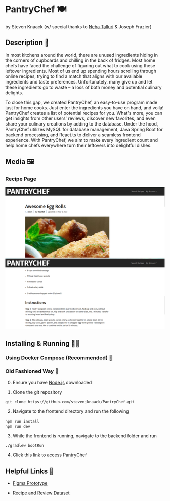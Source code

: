 # PantryChef 🍽️

by Steven Knaack
(w/ special thanks to [Neha Talluri](https://github.com/ntalluri) & Joseph Frazier)

## Description 📖

In most kitchens around the world, there are unused ingredients hiding in the corners of
cupboards and chilling in the back of fridges. Most home chefs have faced the challenge of figuring out
what to cook using these leftover ingredients. Most of us end up spending hours scrolling through online
recipes, trying to find a match that aligns with our available ingredients and taste preferences.
Unfortunately, many give up and let these ingredients go to waste – a loss of both money and potential
culinary delights.

To close this gap, we created PantryChef, an easy-to-use program made just for home cooks. Just enter
the ingredients you have on hand, and voila! PantryChef creates a list of potential recipes for you. What's
more, you can get insights from other users' reviews, discover new favorites, and even share your culinary
creations by adding to the database. Under the hood, PantryChef utilizes MySQL for database
management, Java Spring Boot for backend processing, and React.ts to deliver a seamless frontend experience. With PantryChef, we aim to make every ingredient count and help home chefs everywhere turn their
leftovers into delightful dishes.

## Media 🖼️

### Recipe Page

![A screenshot of a recipe's page](./assets/recipe_page_1.png)
![Another screenshot of a recipe's page](./assets/recipe_page_2.png)

## Installing & Running 🏃‍♀️

### Using Docker Compose (Recommended) 🐋

### Old Fashioned Way 👵

0. Ensure you have [Node.js](https://nodejs.org/en/download/package-manager) downloaded

1. Clone the git repository

```
git clone https://github.com/stevenjknaack/PantryChef.git
```

2. Navigate to the frontend directory and run the following

```
npm run install
npm run dev
```

3. While the frontend is running, navigate to the backend folder and run

```
./gradlew bootRun
```

4. Click this [link](http://localhost:5173/) to access PantryChef

## Helpful Links 🔗

-   [Figma Prototype](https://www.figma.com/design/7kbXP4C4IJvyDLaCC6yYIL/PantryChef?node-id=0-1&t=Wo33CpZHMntnxIbv-1)

-   [Recipe and Review Dataset](https://www.kaggle.com/datasets/irkaal/foodcom-recipes-and-reviews?resource=download&select=reviews.csv)
